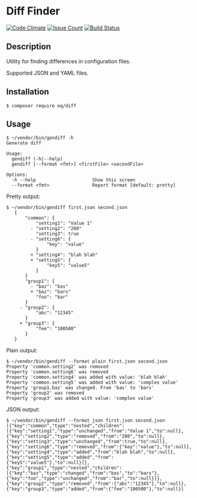 # Diff Finder

[![Code Climate](https://codeclimate.com/github/orion122/diff-finder/badges/gpa.svg)](https://codeclimate.com/github/orion122/diff-finder)
[![Issue Count](https://codeclimate.com/github/orion122/diff-finder/badges/issue_count.svg)](https://codeclimate.com/github/orion122/diff-finder)
[![Build Status](https://travis-ci.org/orion122/diff-finder.svg?branch=master)](https://travis-ci.org/orion122/diff-finder)

## Description
Utility for finding differences in configuration files.

Supported JSON and YAML files.

## Installation
`$ composer require eq/diff`

## Usage
```
$ ~/vendor/bin/gendiff -h
Generate diff

Usage:
  gendiff (-h|--help)
  gendiff [--format <fmt>] <firstFile> <secondFile>

Options:
  -h --help                     Show this screen
  --format <fmt>                Report format [default: pretty]
```
Pretty output:
```
$ ~/vendor/bin/gendiff first.json second.json
   {
       "common": {
           "setting1": "Value 1"
         - "setting2": "200"
           "setting3": true
         - "setting6": {
               "key": "value"
           }
         + "setting4": "blah blah"
         + "setting5": {
               "key5": "value5"
           }
       }
       "group1": {
         - "baz": "bas"
         + "baz": "bars"
           "foo": "bar"
       }
     - "group2": {
           "abc": "12345"
       }
     + "group3": {
           "fee": "100500"
       }
   }
```
Plain output:
```
$ ~/vendor/bin/gendiff --format plain first.json second.json
Property 'common.setting2' was removed
Property 'common.setting6' was removed
Property 'common.setting4' was added with value: 'blah blah'
Property 'common.setting5' was added with value: 'complex value'
Property 'group1.baz' was changed. From 'bas' to 'bars'
Property 'group2' was removed
Property 'group3' was added with value: 'complex value'
```
JSON output:
```
$ ~/vendor/bin/gendiff --format json first.json second.json
[{"key":"common","type":"nested","children":[{"key":"setting1","type":"unchanged","from":"Value 1","to":null},{"key":"setting2","type":"removed","from":"200","to":null},{"key":"setting3","type":"unchanged","from":true,"to":null},{"key":"setting6","type":"removed","from":{"key":"value"},"to":null},{"key":"setting4","type":"added","from":"blah blah","to":null},{"key":"setting5","type":"added","from":{"key5":"value5"},"to":null}]},{"key":"group1","type":"nested","children":[{"key":"baz","type":"changed","from":"bas","to":"bars"},{"key":"foo","type":"unchanged","from":"bar","to":null}]},{"key":"group2","type":"removed","from":{"abc":"12345"},"to":null},{"key":"group3","type":"added","from":{"fee":"100500"},"to":null}]
```

